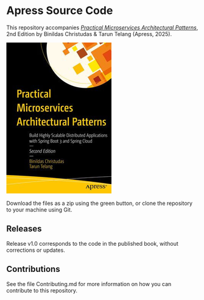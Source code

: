 # Apress Source Code

This repository accompanies [*Practical Microservices Architectural Patterns*](https://www.apress.com/9798868816055), 2nd Edition by Binildas Christudas & Tarun Telang (Apress, 2025).

[comment]: #cover
![Cover image](https://github.com/ttelang/practical-microservices-architectural-patterns/blob/master/9798868816055_p0_v1_s1200x1200.jpg)

Download the files as a zip using the green button, or clone the repository to your machine using Git.

## Releases

Release v1.0 corresponds to the code in the published book, without corrections or updates.

## Contributions

See the file Contributing.md for more information on how you can contribute to this repository.
